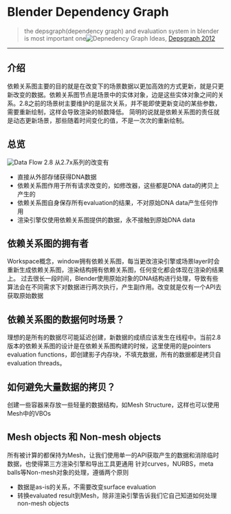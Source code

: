 
# Blender Dependency Graph
> the depsgraph(dependency graph) and evaluation system in blender is most important one![Depnedency Graph Ideas](https://archive.blender.org/wiki/index.php/User:Brecht/Depsgraph/), [Depsgraph 2012](https://archive.blender.org/wiki/index.php/User:Ton/Depsgraph_2012/)

***

## 介绍
依赖关系图主要的目的就是在改变下的场景数据以更加高效的方式更新，就是只更新改变的数据。依赖关系图节点是场景中的实体对象，边是这些实体对象之间的关系。2.8之前的场景树主要维护的是层次关系，并不能即使更新变动的某些参数，需要重新绘制，这样会导致渲染的帧数降低。
简明的说就是依赖关系图的责任就是动态更新场景，那些随着时间变化的值，不是一次次的重新绘制。

## 总览
![Data Flow 2.8](https://wiki.blender.org/w/images/a/a6/Dev-Blender_2.8_Data_Flow.png)
从2.7x系列的改变有
- 直接从外部存储获得DNA数据
- 依赖关系图作用于所有请求改变的，如修改器，这些都是DNA data的拷贝上产生的
- 依赖关系图自身保存所有evaluation的结果，不对原始DNA data产生任何作用
- 渲染引擎仅使用依赖关系图提供的数据，永不接触到原始DNA data

## 依赖关系图的拥有者
Workspace概念，window拥有依赖关系图，每当更改渲染引擎或场景layer时会重新生成依赖关系图，渲染结构拥有依赖关系图，任何变化都会体现在渲染的结果上。
过去很长一段时间，Blender使用原始对象的DNA结构进行处理，导致有些算法会在不同需求下对数据进行两次执行，产生副作用。改变就是仅有一个API去获取原始数据

## 依赖关系图的数据何时场景？
理想的是所有的数据尽可能延迟创建，新数据的成绩应该发生在线程中。当前2.8版本的依赖关系图的设计是在依赖关系图构建的时候，这里使用的是pointers evaluation functions，即创建影子内存块，不填充数据，所有的数据都是拷贝自evaluation threads。

## 如何避免大量数据的拷贝？
创建一些容器来存放一些轻量的数据结构，如Mesh Structure，这样也可以使用Mesh中的VBOs

## Mesh objects 和 Non-mesh objects
所有被计算的都保持为Mesh，让我们使用单一的API获取产生的数据和消除临时数据，也使得第三方渲染引擎和导出工具更通用
针对curves，NURBS，meta balls等Non-mesh对象的处理，遵循两个原则
- 数据是as-is的关系，不需要改变surface evaluation
- 转换evaluated result到Mesh，除非渲染引擎告诉我们它自己知道如何处理non-mesh objects

